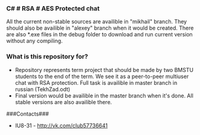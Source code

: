 ### **C# # RSA # AES Protected chat** ###

All the current non-stable sources are availible in "mikhail" branch. They should also be availible in "alexey" branch when it would be created. There are also *.exe files in the debug folder to download and run current version without any compiling. 

### What is this repository for? ###

* Repository represents term project that should be made by two BMSTU students to the end of the term. We see it as a peer-to-peer multiuser chat with RSA protection. Full task is availible in master branch in russian (TekhZad.odt)
* Final version would be availible in the master branch when it's done. All stable versions are also availible there. 

###Contacts###

* IU8-31 - http://vk.com/club57736641